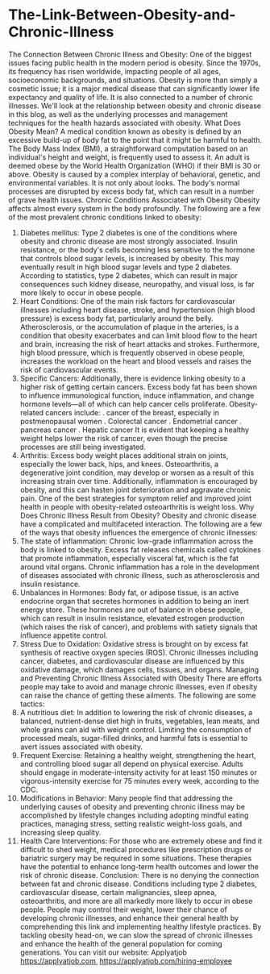 # The-Link-Between-Obesity-and-Chronic-Illness
The Connection Between Chronic Illness and Obesity:
One of the biggest issues facing public health in the modern period is obesity. Since the 1970s, its frequency has risen worldwide, impacting people of all ages, socioeconomic backgrounds, and situations. Obesity is more than simply a cosmetic issue; it is a major medical disease that can significantly lower life expectancy and quality of life. It is also connected to a number of chronic illnesses. We'll look at the relationship between obesity and chronic disease in this blog, as well as the underlying processes and management techniques for the health hazards associated with obesity.
What Does Obesity Mean?
A medical condition known as obesity is defined by an excessive build-up of body fat to the point that it might be harmful to health. The Body Mass Index (BMI), a straightforward computation based on an individual's height and weight, is frequently used to assess it. An adult is deemed obese by the World Health Organization (WHO) if their BMI is 30 or above. Obesity is caused by a complex interplay of behavioral, genetic, and environmental variables. It is not only about looks. The body's normal processes are disrupted by excess body fat, which can result in a number of grave health issues.
Chronic Conditions Associated with Obesity
Obesity affects almost every system in the body profoundly. The following are a few of the most prevalent chronic conditions linked to obesity:
1. Diabetes mellitus:
Type 2 diabetes is one of the conditions where obesity and chronic disease are most strongly associated. Insulin resistance, or the body's cells becoming less sensitive to the hormone that controls blood sugar levels, is increased by obesity. This may eventually result in high blood sugar levels and type 2 diabetes.
According to statistics, type 2 diabetes, which can result in major consequences such kidney disease, neuropathy, and visual loss, is far more likely to occur in obese people.
2. Heart Conditions:
One of the main risk factors for cardiovascular illnesses including heart disease, stroke, and hypertension (high blood pressure) is excess body fat, particularly around the belly. Atherosclerosis, or the accumulation of plaque in the arteries, is a condition that obesity exacerbates and can limit blood flow to the heart and brain, increasing the risk of heart attacks and strokes. Furthermore, high blood pressure, which is frequently observed in obese people, increases the workload on the heart and blood vessels and raises the risk of cardiovascular events.
3. Specific Cancers:
Additionally, there is evidence linking obesity to a higher risk of getting certain cancers. Excess body fat has been shown to influence immunological function, induce inflammation, and change hormone levels—all of which can help cancer cells proliferate.
Obesity-related cancers include:
. cancer of the breast, especially in postmenopausal women
. Colorectal cancer
. Endometrial cancer
. pancreas cancer
. Hepatic cancer
It is evident that keeping a healthy weight helps lower the risk of cancer, even though the precise processes are still being investigated.
5. Arthritis:
Excess body weight places additional strain on joints, especially the lower back, hips, and knees. Osteoarthritis, a degenerative joint condition, may develop or worsen as a result of this increasing strain over time.
Additionally, inflammation is encouraged by obesity, and this can hasten joint deterioration and aggravate chronic pain. One of the best strategies for symptom relief and improved joint health in people with obesity-related osteoarthritis is weight loss.
Why Does Chronic Illness Result from Obesity?
Obesity and chronic disease have a complicated and multifaceted interaction. The following are a few of the ways that obesity influences the emergence of chronic illnesses:
1. The state of inflammation:
Chronic low-grade inflammation across the body is linked to obesity. Excess fat releases chemicals called cytokines that promote inflammation, especially visceral fat, which is the fat around vital organs. Chronic inflammation has a role in the development of diseases associated with chronic illness, such as atherosclerosis and insulin resistance.
2. Unbalances in Hormones:
Body fat, or adipose tissue, is an active endocrine organ that secretes hormones in addition to being an inert energy store. These hormones are out of balance in obese people, which can result in insulin resistance, elevated estrogen production (which raises the risk of cancer), and problems with satiety signals that influence appetite control.
3. Stress Due to Oxidation:
Oxidative stress is brought on by excess fat synthesis of reactive oxygen species (ROS). Chronic illnesses including cancer, diabetes, and cardiovascular disease are influenced by this oxidative damage, which damages cells, tissues, and organs.
Managing and Preventing Chronic Illness Associated with Obesity
There are efforts people may take to avoid and manage chronic illnesses, even if obesity can raise the chance of getting these ailments. The following are some tactics:
1. A nutritious diet:
In addition to lowering the risk of chronic diseases, a balanced, nutrient-dense diet high in fruits, vegetables, lean meats, and whole grains can aid with weight control. Limiting the consumption of processed meals, sugar-filled drinks, and harmful fats is essential to avert issues associated with obesity.
2. Frequent Exercise:
Retaining a healthy weight, strengthening the heart, and controlling blood sugar all depend on physical exercise. Adults should engage in moderate-intensity activity for at least 150 minutes or vigorous-intensity exercise for 75 minutes every week, according to the CDC.
3. Modifications in Behavior:
Many people find that addressing the underlying causes of obesity and preventing chronic illness may be accomplished by lifestyle changes including adopting mindful eating practices, managing stress, setting realistic weight-loss goals, and increasing sleep quality.
4. Health Care Interventions:
For those who are extremely obese and find it difficult to shed weight, medical procedures like prescription drugs or bariatric surgery may be required in some situations. These therapies have the potential to enhance long-term health outcomes and lower the risk of chronic disease.
Conclusion:
There is no denying the connection between fat and chronic disease. Conditions including type 2 diabetes, cardiovascular disease, certain malignancies, sleep apnea, osteoarthritis, and more are all markedly more likely to occur in obese people. People may control their weight, lower their chance of developing chronic illnesses, and enhance their general health by comprehending this link and implementing healthy lifestyle practices. By tackling obesity head-on, we can slow the spread of chronic illnesses and enhance the health of the general population for coming generations.
You can visit our website: Applyatjob
 https://applyatjob.com 
https://applyatjob.com/hiring-employee

